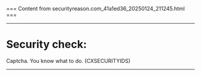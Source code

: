 === Content from securityreason.com_41a1ed36_20250124_211245.html ===


---

# Security check:

Captcha. You know what to do. (CXSECURITYIDS)

---


